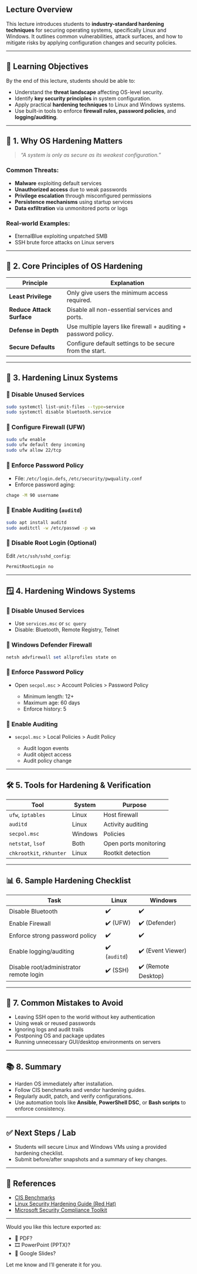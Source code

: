 ##  **Lecture Overview**

This lecture introduces students to **industry-standard hardening techniques** for securing operating systems, specifically Linux and Windows. It outlines common vulnerabilities, attack surfaces, and how to mitigate risks by applying configuration changes and security policies.

---

## 🎯 **Learning Objectives**

By the end of this lecture, students should be able to:

* Understand the **threat landscape** affecting OS-level security.
* Identify **key security principles** in system configuration.
* Apply practical **hardening techniques** to Linux and Windows systems.
* Use built-in tools to enforce **firewall rules, password policies**, and **logging/auditing**.

---

## 🧠 **1. Why OS Hardening Matters**

> *“A system is only as secure as its weakest configuration.”*

### Common Threats:

* **Malware** exploiting default services
* **Unauthorized access** due to weak passwords
* **Privilege escalation** through misconfigured permissions
* **Persistence mechanisms** using startup services
* **Data exfiltration** via unmonitored ports or logs

### Real-world Examples:

* EternalBlue exploiting unpatched SMB
* SSH brute force attacks on Linux servers

---

## 🔐 **2. Core Principles of OS Hardening**

| Principle                 | Explanation                                                     |
| ------------------------- | --------------------------------------------------------------- |
| **Least Privilege**       | Only give users the minimum access required.                    |
| **Reduce Attack Surface** | Disable all non-essential services and ports.                   |
| **Defense in Depth**      | Use multiple layers like firewall + auditing + password policy. |
| **Secure Defaults**       | Configure default settings to be secure from the start.         |

---

## 🐧 **3. Hardening Linux Systems**

### 🔸 Disable Unused Services

```bash
sudo systemctl list-unit-files --type=service
sudo systemctl disable bluetooth.service
```

### 🔸 Configure Firewall (UFW)

```bash
sudo ufw enable
sudo ufw default deny incoming
sudo ufw allow 22/tcp
```

### 🔸 Enforce Password Policy

* File: `/etc/login.defs`, `/etc/security/pwquality.conf`
* Enforce password aging:

```bash
chage -M 90 username
```

### 🔸 Enable Auditing (`auditd`)

```bash
sudo apt install auditd
sudo auditctl -w /etc/passwd -p wa
```

### 🔸 Disable Root Login (Optional)

Edit `/etc/ssh/sshd_config`:

```bash
PermitRootLogin no
```

---

## 🪟 **4. Hardening Windows Systems**

### 🔸 Disable Unused Services

* Use `services.msc` or `sc query`
* Disable: Bluetooth, Remote Registry, Telnet

### 🔸 Windows Defender Firewall

```powershell
netsh advfirewall set allprofiles state on
```

### 🔸 Enforce Password Policy

* Open `secpol.msc` > Account Policies > Password Policy

  * Minimum length: 12+
  * Maximum age: 60 days
  * Enforce history: 5

### 🔸 Enable Auditing

* `secpol.msc` > Local Policies > Audit Policy

  * Audit logon events
  * Audit object access
  * Audit policy change

---

## 🛠️ **5. Tools for Hardening & Verification**

| Tool                     | System  | Purpose               |
| ------------------------ | ------- | --------------------- |
| `ufw`, `iptables`        | Linux   | Host firewall         |
| `auditd`                 | Linux   | Activity auditing     |
| `secpol.msc`             | Windows | Policies              |
| `netstat`, `lsof`        | Both    | Open ports monitoring |
| `chkrootkit`, `rkhunter` | Linux   | Rootkit detection     |

---

## 📊 **6. Sample Hardening Checklist**

| Task                                    | Linux         | Windows             |
| --------------------------------------- | ------------- | ------------------- |
| Disable Bluetooth                       | ✔️            | ✔️                  |
| Enable Firewall                         | ✔️ (UFW)      | ✔️ (Defender)       |
| Enforce strong password policy          | ✔️            | ✔️                  |
| Enable logging/auditing                 | ✔️ (`auditd`) | ✔️ (Event Viewer)   |
| Disable root/administrator remote login | ✔️ (SSH)      | ✔️ (Remote Desktop) |

---

## 🚧 **7. Common Mistakes to Avoid**

* Leaving SSH open to the world without key authentication
* Using weak or reused passwords
* Ignoring logs and audit trails
* Postponing OS and package updates
* Running unnecessary GUI/desktop environments on servers

---

## 📚 **8. Summary**

* Harden OS immediately after installation.
* Follow CIS benchmarks and vendor hardening guides.
* Regularly audit, patch, and verify configurations.
* Use automation tools like **Ansible**, **PowerShell DSC**, or **Bash scripts** to enforce consistency.

---

## ✅ **Next Steps / Lab**

* Students will secure Linux and Windows VMs using a provided hardening checklist.
* Submit before/after snapshots and a summary of key changes.

---

## 🧾 References

* [CIS Benchmarks](https://www.cisecurity.org/cis-benchmarks/)
* [Linux Security Hardening Guide (Red Hat)](https://access.redhat.com/documentation/en-us/red_hat_enterprise_linux/)
* [Microsoft Security Compliance Toolkit](https://www.microsoft.com/en-us/download/details.aspx?id=55319)

---

Would you like this lecture exported as:

* 📄 PDF?
* 🎞️ PowerPoint (PPTX)?
* 📑 Google Slides?

Let me know and I’ll generate it for you.
